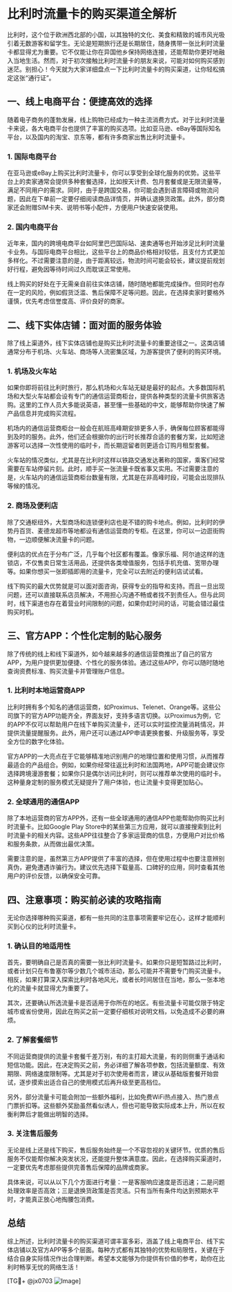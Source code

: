 # 比利时流量卡的购买渠道全解析

比利时，这个位于欧洲西北部的小国，以其独特的文化、美食和精致的城市风光吸引着无数游客和留学生。无论是短期旅行还是长期居住，随身携带一张比利时流量卡都显得尤为重要。它不仅能让你在异国他乡保持网络连接，还能帮助你更好地融入当地生活。然而，对于初次接触比利时流量卡的朋友来说，可能对如何购买感到迷茫。别担心！今天就为大家详细盘点一下比利时流量卡的购买渠道，让你轻松搞定这张“通行证”。

## 一、线上电商平台：便捷高效的选择

随着电子商务的蓬勃发展，线上购物已经成为一种主流消费方式。对于比利时流量卡来说，各大电商平台也提供了丰富的购买选项。比如亚马逊、eBay等国际知名平台，以及国内的淘宝、京东等，都有许多商家出售比利时流量卡。

### 1. 国际电商平台

在亚马逊或eBay上购买比利时流量卡，你可以享受到全球化服务的优势。这些平台上的卖家通常会提供多种套餐选择，比如按天计费、包月套餐或是无限流量等，满足不同用户的需求。同时，由于是跨国交易，你可能会遇到语言障碍或物流问题，因此在下单前一定要仔细阅读商品详情页，并确认退换货政策。此外，部分商家还会附赠SIM卡夹、说明书等小配件，方便用户快速安装使用。

### 2. 国内电商平台

近年来，国内的跨境电商平台如阿里巴巴国际站、速卖通等也开始涉足比利时流量卡业务。与国际电商平台相比，这些平台上的商品价格相对较低，且支付方式更加多样化。不过需要注意的是，由于距离较远，物流时间可能会较长，建议提前规划好行程，避免因等待时间过久而耽误正常使用。

线上购买的好处在于无需亲自前往实体店铺，随时随地都能完成操作。但同时也存在一定的风险，例如假货泛滥、售后保障不足等问题。因此，在选择卖家时要格外谨慎，优先考虑信誉度高、评价良好的商家。

## 二、线下实体店铺：面对面的服务体验

除了线上渠道外，线下实体店铺也是购买比利时流量卡的重要途径之一。这类店铺通常分布于机场、火车站、商场等人流密集区域，为游客提供了便利的购买环境。

### 1. 机场及火车站

如果你即将前往比利时旅行，那么机场和火车站无疑是最好的起点。大多数国际机场和大型火车站都会设有专门的通信运营商柜台，提供各种类型的流量卡供旅客选购。这里的工作人员大多能说英语，甚至懂一些基础的中文，能够帮助你快速了解产品信息并完成购买流程。

机场内的通信运营商柜台一般会在航班高峰期安排更多人手，确保每位顾客都能得到及时的服务。此外，他们还会根据你的出行时长推荐合适的套餐方案，比如短途游客可以选择一次性使用的临时卡，而长期逗留者则更适合订购月租型套餐。

火车站的情况类似，尤其是在比利时这样以铁路交通发达著称的国家，乘客们经常需要在车站停留片刻。此时，顺手买一张流量卡既省事又实用。不过需要注意的是，火车站内的通信运营商柜台数量有限，尤其是在非高峰时段，可能会出现排队等候的情况。

### 2. 商场及便利店

除了交通枢纽外，大型商场和连锁便利店也是不错的购卡地点。例如，比利时的伊势丹百货、麦德龙超市等地都设有通信运营商的专柜。在这里，你可以一边逛街购物，一边顺便解决流量卡的问题。

便利店的优点在于分布广泛，几乎每个社区都有覆盖。像家乐福、阿尔迪这样的连锁店，不仅售卖日常生活用品，还提供各类增值服务，包括手机充值、宽带办理等。如果你想买一张即插即用的流量卡，完全可以去附近的便利店试试看。

线下购买的最大优势就是可以面对面咨询，获得专业的指导和支持。而且一旦出现问题，还可以直接联系店员解决，不用担心沟通不畅或者找不到责任人。但与此同时，线下渠道也存在着营业时间限制的问题，如果你赶时间的话，可能会错过最佳购买时机。

## 三、官方APP：个性化定制的贴心服务

除了传统的线上和线下渠道外，如今越来越多的通信运营商推出了自己的官方APP，为用户提供更加便捷、个性化的服务体验。通过这些APP，你可以随时随地查询资费标准、购买流量卡并管理账户信息。

### 1. 比利时本地运营商APP

比利时拥有多个知名的通信运营商，如Proximus、Telenet、Orange等。这些公司旗下的官方APP功能齐全，界面友好，支持多语言切换。以Proximus为例，它的APP不仅可以帮助用户在线下单购买流量卡，还可以实时监控流量消耗情况，并提供流量提醒服务。此外，用户还可以通过APP申请更换套餐、升级服务等，享受全方位的数字化体验。

官方APP的一大亮点在于它能够精准地识别用户的地理位置和使用习惯，从而推荐最适合的产品组合。例如，如果你经常往返比利时和法国两地，APP可能会建议你选择跨境漫游套餐；如果你只是偶尔访问比利时，则可以推荐单次使用的临时卡。这种量身定制的服务模式无疑提升了用户体验，也让流量卡变得更加贴心。

### 2. 全球通用的通信APP

除了本地运营商的官方APP外，还有一些全球通用的通信APP也能帮助你购买比利时流量卡。比如Google Play Store中的某些第三方应用，就可以直接搜索到比利时流量卡的相关内容。这些APP往往整合了多家运营商的信息，方便用户对比价格和服务条款，从而做出最优决策。

需要注意的是，虽然第三方APP提供了丰富的选择，但在使用过程中也要注意辨别真伪，避免遭遇诈骗行为。建议优先选择下载量高、口碑好的应用，同时查看其他用户的评价反馈，以确保安全可靠。

## 四、注意事项：购买前必读的攻略指南

无论你选择哪种购买渠道，都有一些共同的注意事项需要牢记在心，这样才能顺利买到心仪的比利时流量卡。

### 1. 确认目的地适用性

首先，要明确自己是否真的需要一张比利时流量卡。如果你只是短暂路过比利时，或者计划只在布鲁塞尔等少数几个城市活动，那么可能并不需要专门购买流量卡。相反，如果打算深入探索比利时各地风光，或者长时间居住在当地，那么一张本地化的流量卡就显得尤为重要了。

其次，还要确认所选流量卡是否适用于你所在的地区。有些流量卡可能仅限于特定城市或省份使用，因此在购买之前一定要仔细核对说明文档，以免造成不必要的麻烦。

### 2. 了解套餐细节

不同运营商提供的流量卡套餐千差万别，有的主打超大流量，有的则侧重于通话和短信功能。因此，在决定购买之前，务必详细了解各项参数，包括流量额度、有效期限、网络速度限制等。尤其是对于初次使用者而言，建议从基础版套餐开始尝试，逐步摸索出适合自己的使用模式后再升级至更高档位。

另外，部分流量卡可能会附加一些额外福利，比如免费WiFi热点接入、热门景点门票折扣等。这些额外奖励虽然看似诱人，但也可能导致实际成本上升，所以在权衡利弊后才能做出明智的选择。

### 3. 关注售后服务

无论是线上还是线下购买，售后服务始终是一个不容忽视的关键环节。优质的售后服务不仅能帮你解决突发状况，还能提升整体满意度。因此，在选择购买渠道时，一定要优先考虑那些提供完善售后保障的品牌或商家。

具体来说，可以从以下几个方面进行考量：一是客服响应速度是否迅速；二是问题处理效率是否高效；三是退换货政策是否灵活。只有当所有条件均达到预期水平时，才能真正放心地掏腰包消费。

## 总结

综上所述，比利时流量卡的购买渠道可谓丰富多彩，涵盖了线上电商平台、线下实体店铺以及官方APP等多个层面。每种方式都有其独特的优势和局限性，关键在于结合自身实际情况作出合理判断。希望本文能够为你提供有价值的参考，助你在比利时畅享无忧的网络生活！

[TG💪+ @jx0703 ![Image](https://github.com/user-attachments/assets/dbca1d08-cadb-493c-b0ec-ad6f7a83f270)]